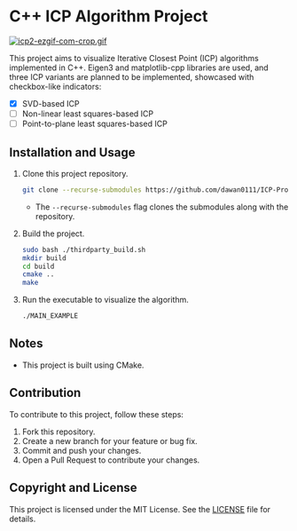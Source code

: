 # C++ ICP Algorithm Project
[![icp2-ezgif-com-crop.gif](https://i.postimg.cc/8CdVKhGx/icp2-ezgif-com-crop.gif)](https://postimg.cc/McG4XfvY)

This project aims to visualize Iterative Closest Point (ICP) algorithms implemented in C++. Eigen3 and matplotlib-cpp libraries are used, and three ICP variants are planned to be implemented, showcased with checkbox-like indicators:

- [x] SVD-based ICP
- [ ] Non-linear least squares-based ICP
- [ ] Point-to-plane least squares-based ICP

## Installation and Usage

1. Clone this project repository.
    ```bash
    git clone --recurse-submodules https://github.com/dawan0111/ICP-Project.git
    ```
    - The `--recurse-submodules` flag clones the submodules along with the repository.

2. Build the project.
    ```bash
    sudo bash ./thirdparty_build.sh
    mkdir build
    cd build
    cmake ..
    make
    ```

3. Run the executable to visualize the algorithm.
    ```bash
    ./MAIN_EXAMPLE
    ```

## Notes
- This project is built using CMake.

## Contribution

To contribute to this project, follow these steps:

1. Fork this repository.
2. Create a new branch for your feature or bug fix.
3. Commit and push your changes.
4. Open a Pull Request to contribute your changes.

## Copyright and License

This project is licensed under the MIT License. See the [LICENSE](LICENSE) file for details.
